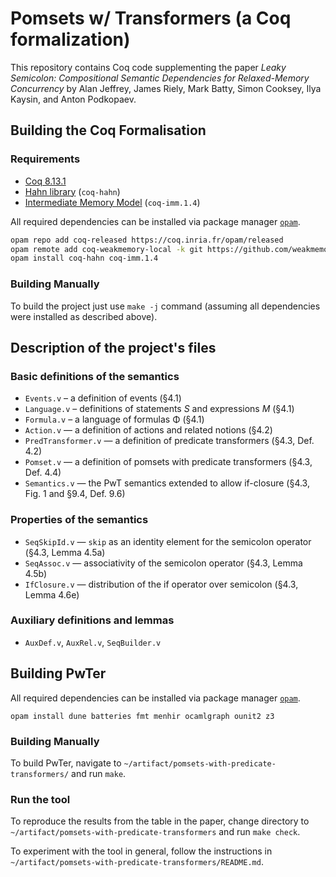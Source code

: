 # Pomsets w/ Transformers (a Coq formalization)

This repository contains Coq code supplementing the paper _Leaky Semicolon: Compositional Semantic Dependencies for Relaxed-Memory Concurrency_ by 
Alan Jeffrey, James Riely, Mark Batty, Simon Cooksey, Ilya Kaysin, and Anton Podkopaev.

## Building the Coq Formalisation

### Requirements
* [Coq 8.13.1](https://coq.inria.fr)
* [Hahn library](https://github.com/vafeiadis/hahn) (`coq-hahn`)
* [Intermediate Memory Model](https://github.com/weakmemory/imm) (`coq-imm.1.4`)

All required dependencies can be installed via package manager [`opam`](https://opam.ocaml.org/). 

```bash
opam repo add coq-released https://coq.inria.fr/opam/released
opam remote add coq-weakmemory-local -k git https://github.com/weakmemory/local-coq-opam-archive
opam install coq-hahn coq-imm.1.4
```

### Building Manually

To build the project just use `make -j` command (assuming all dependencies were installed as described above). 

## Description of the project's files

### Basic definitions of the semantics
- `Events.v` – a definition of events (§4.1)
- `Language.v` – definitions of statements _S_ and expressions _M_ (§4.1)
- `Formula.v` – a language of formulas Φ (§4.1)
- `Action.v` — a definition of actions and related notions (§4.2)
- `PredTransformer.v` — a definition of predicate transformers (§4.3, Def. 4.2)
- `Pomset.v` — a definition of pomsets with predicate transformers (§4.3, Def. 4.4)
- `Semantics.v` — the PwT semantics extended to allow if-closure (§4.3, Fig. 1 and §9.4, Def. 9.6)

### Properties of the semantics
- `SeqSkipId.v` — `skip` as an identity element for the semicolon operator (§4.3, Lemma 4.5a)
- `SeqAssoc.v` — associativity of the semicolon operator (§4.3, Lemma 4.5b)
- `IfClosure.v` — distribution of the if operator over semicolon (§4.3, Lemma 4.6e)

### Auxiliary definitions and lemmas
- `AuxDef.v`, `AuxRel.v`, `SeqBuilder.v`


## Building PwTer

All required dependencies can be installed via package manager [`opam`](https://opam.ocaml.org/). 
```
opam install dune batteries fmt menhir ocamlgraph ounit2 z3
```

### Building Manually

To build PwTer, navigate to `~/artifact/pomsets-with-predicate-transformers/` and run `make`.


### Run the tool

To reproduce the results from the table in the paper, change directory to `~/artifact/pomsets-with-predicate-transformers` and run `make check`.

To experiment with the tool in general, follow the instructions in `~/artifact/pomsets-with-predicate-transformers/README.md`.
